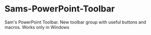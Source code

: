 # Sams-PowerPoint-Toolbar
Sam's PowerPoint Toolbar. New toolbar group with useful buttons and macros. Works only in Windows
